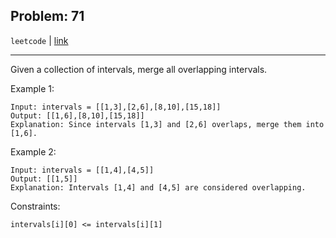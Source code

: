 Problem: 71
---

`leetcode` | [link](https://leetcode.com/explore/interview/card/top-interview-questions-medium/110/sorting-and-searching/803/)

---

Given a collection of intervals, merge all overlapping intervals.

Example 1:
```
Input: intervals = [[1,3],[2,6],[8,10],[15,18]]
Output: [[1,6],[8,10],[15,18]]
Explanation: Since intervals [1,3] and [2,6] overlaps, merge them into [1,6].
```

Example 2:
```
Input: intervals = [[1,4],[4,5]]
Output: [[1,5]]
Explanation: Intervals [1,4] and [4,5] are considered overlapping.
```

Constraints:
```
intervals[i][0] <= intervals[i][1]
```
